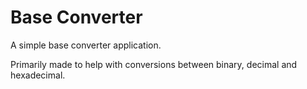 # Base Converter

A simple base converter application.

Primarily made to help with conversions between binary, decimal and hexadecimal.
